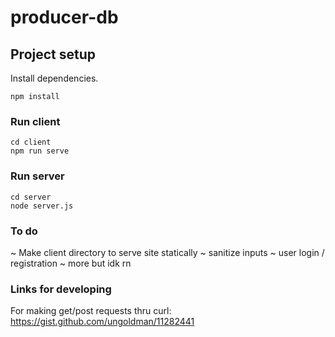 # producer-db

## Project setup
Install dependencies.
```
npm install
```

### Run client
```
cd client
npm run serve
```
### Run server
```
cd server
node server.js
```
### To do
~ Make client directory to serve site statically
~ sanitize inputs
~ user login / registration
~ more but idk rn

### Links for developing
For making get/post requests thru curl: https://gist.github.com/ungoldman/11282441
